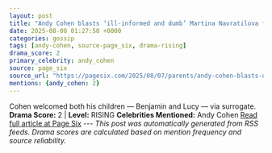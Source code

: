 ```yaml
---
layout: post
title: "Andy Cohen blasts ‘ill-informed and dumb’ Martina Navratilova for controversial surrogacy take"
date: 2025-08-08 01:27:50 +0000
categories: gossip
tags: [andy-cohen, source-page_six, drama-rising]
drama_score: 2
primary_celebrity: andy_cohen
source: page_six
source_url: "https://pagesix.com/2025/08/07/parents/andy-cohen-blasts-dumb-martina-navratilova-for-controversial-surrogacy-take/"
mentions: {andy_cohen: 2}
---
```


Cohen welcomed both his children — Benjamin and Lucy — via surrogate. **Drama Score:** 2 | **Level:** RISING **Celebrities Mentioned:** Andy Cohen [Read full article at Page Six](https://pagesix.com/2025/08/07/parents/andy-cohen-blasts-dumb-martina-navratilova-for-controversial-surrogacy-take/) --- *This post was automatically generated from RSS feeds. Drama scores are calculated based on mention frequency and source reliability.*